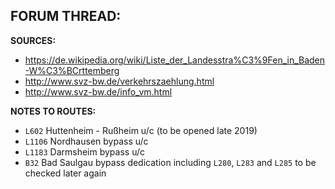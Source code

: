 ﻿**FORUM THREAD:**
- 


**SOURCES:**
- https://de.wikipedia.org/wiki/Liste_der_Landesstra%C3%9Fen_in_Baden-W%C3%BCrttemberg
- http://www.svz-bw.de/verkehrszaehlung.html
- http://www.svz-bw.de/info_vm.html


**NOTES TO ROUTES:**
- `L602` Huttenheim - Rußheim u/c (to be opened late 2019)
- `L1106` Nordhausen bypass u/c
- `L1183` Darmsheim bypass u/c
- `B32` Bad Saulgau bypass dedication including `L280`, `L283` and `L285` to be checked later again